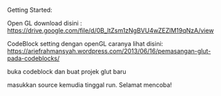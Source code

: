 Getting Started:

Open GL download disini : https://drive.google.com/file/d/0B_ltZsm1zNgBVU4wZEZlM19qNzA/view

CodeBlock setting dengan openGL caranya lihat disini: https://ariefrahmansyah.wordpress.com/2013/06/16/pemasangan-glut-pada-codeblocks/

buka codeblock dan buat projek glut baru

masukkan source kemudia tinggal run. Selamat mencoba!
